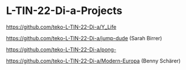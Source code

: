 # L-TIN-22-Di-a-Projects

https://github.com/teko-L-TIN-22-Di-a/Y_Life

https://github.com/teko-L-TIN-22-Di-a/jump-dude (Sarah Birrer)

https://github.com/teko-L-TIN-22-Di-a/pong-

https://github.com/teko-L-TIN-22-Di-a/Modern-Europa (Benny Schärer)
